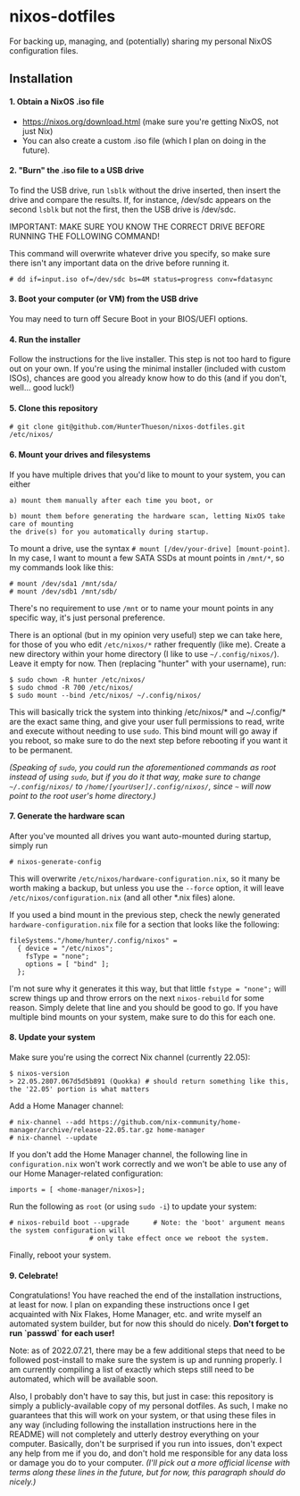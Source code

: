 # nixos-dotfiles
For backing up, managing, and (potentially) sharing my personal NixOS configuration files.

<h2>Installation</h2>
<h4>1. Obtain a NixOS .iso file</h4>

- https://nixos.org/download.html (make sure you're getting NixOS, not just Nix)
- You can also create a custom .iso file (which I plan on doing in the future).

<h4>2. "Burn" the .iso file to a USB drive</h4>

To find the USB drive, run `lsblk` without the drive inserted, then insert the drive
and compare the results. If, for instance, /dev/sdc appears on the second `lsblk`
but not the first, then the USB drive is /dev/sdc.

IMPORTANT: MAKE SURE YOU KNOW THE CORRECT DRIVE BEFORE RUNNING THE FOLLOWING COMMAND!

This command will overwrite whatever drive you specify, so make sure there isn't any
important data on the drive before running it.

```
# dd if=input.iso of=/dev/sdc bs=4M status=progress conv=fdatasync
```

<h4>3. Boot your computer (or VM) from the USB drive</h4>

You may need to turn off Secure Boot in your BIOS/UEFI options.

<h4>4. Run the installer</h4>
Follow the instructions for the live installer. This step is not too hard to figure
out on your own. If you're using the minimal installer (included with custom ISOs),
chances are good you already know how to do this (and if you don't, well... good luck!)

<h4>5. Clone this repository</h4>

```
# git clone git@github.com/HunterThueson/nixos-dotfiles.git /etc/nixos/
```

<h4>6. Mount your drives and filesystems</h4>

If you have multiple drives that you'd like to mount to your system, you can either

    a) mount them manually after each time you boot, or

    b) mount them before generating the hardware scan, letting NixOS take care of mounting
    the drive(s) for you automatically during startup.

To mount a drive, use the syntax `# mount [/dev/your-drive] [mount-point]`. In my case,
I want to mount a few SATA SSDs at mount points in `/mnt/*`, so my commands look like
this:

```
# mount /dev/sda1 /mnt/sda/
# mount /dev/sdb1 /mnt/sdb/
```
There's no requirement to use `/mnt` or to name your mount points in any specific way,
it's just personal preference.

There is an optional (but in my opinion very useful) step we can take here, for those of you
who edit `/etc/nixos/*` rather frequently (like me). Create a new directory within your home
directory (I like to use `~/.config/nixos/`). Leave it empty for now. Then (replacing "hunter"
with your username), run:

```
$ sudo chown -R hunter /etc/nixos/
$ sudo chmod -R 700 /etc/nixos/
$ sudo mount --bind /etc/nixos/ ~/.config/nixos/
```

This will basically trick the system into thinking /etc/nixos/\* and ~/.config/\* are the
exact same thing, and give your user full permissions to read, write and execute without
needing to use `sudo`. This bind mount will go away if you reboot, so make sure to do the next
step before rebooting if you want it to be permanent.

*(Speaking of `sudo`, you could run the aforementioned commands as root instead of using `sudo`,
but if you do it that way, make sure to change `~/.config/nixos/` to
`/home/[yourUser]/.config/nixos/`, since `~` will now point to the root user's home directory.)*

<h4>7. Generate the hardware scan</h4>

After you've mounted all drives you want auto-mounted during startup, simply run

```
# nixos-generate-config
```

This will overwrite `/etc/nixos/hardware-configuration.nix`, so it many be worth making a
backup, but unless you use the `--force` option, it will leave `/etc/nixos/configuration.nix`
(and all other \*.nix files) alone.

If you used a bind mount in the previous step, check the newly generated `hardware-configuration.nix`
file for a section that looks like the following:

```
fileSystems."/home/hunter/.config/nixos" =
  { device = "/etc/nixos";
    fsType = "none";
    options = [ "bind" ];
  };
```

I'm not sure why it generates it this way, but that little `fstype = "none";` will screw things
up and throw errors on the next `nixos-rebuild` for some reason. Simply delete that line and
you should be good to go. If you have multiple bind mounts on your system, make sure to do this
for each one.

<h4>8. Update your system</h4>

Make sure you're using the correct Nix channel (currently 22.05):
```
$ nixos-version
> 22.05.2807.067d5d5b891 (Quokka) # should return something like this, the '22.05' portion is what matters
```

Add a Home Manager channel:
```
# nix-channel --add https://github.com/nix-community/home-manager/archive/release-22.05.tar.gz home-manager
# nix-channel --update
```

If you don't add the Home Manager channel, the following line in `configuration.nix` won't work correctly
and we won't be able to use any of our Home Manager-related configuration:
```
imports = [ <home-manager/nixos>];
```

Run the following as `root` (or using `sudo -i`) to update your system:
```
# nixos-rebuild boot --upgrade 		# Note: the 'boot' argument means the system configuration will
					# only take effect once we reboot the system.
```

Finally, reboot your system.

<h4>9. Celebrate!</h4>
Congratulations! You have reached the end of the installation instructions, at least
for now. I plan on expanding these instructions once I get acquainted with Nix Flakes,
Home Manager, etc. and write myself an automated system builder, but for now this should
do nicely. <b>Don't forget to run `passwd` for each user!</b>

Note: as of 2022.07.21, there may be a few additional steps that need to be followed
post-install to make sure the system is up and running properly. I am currently
compiling a list of exactly which steps still need to be automated, which will be
available soon.

Also, I probably don't have to say this, but just in case: this repository is simply
a publicly-available copy of my personal dotfiles. As such, I make no guarantees that
this will work on your system, or that using these files in any way (including following
the installation instructions here in the README) will not completely and utterly
destroy everything on your computer. Basically, don't be surprised if you run into
issues, don't expect any help from me if you do, and don't hold me responsible for any
data loss or damage you do to your computer. *(I'll pick out a more official license with
terms along these lines in the future, but for now, this paragraph should do nicely.)*
